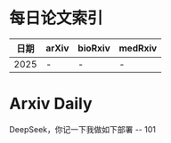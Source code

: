# 每日论文索引

| 日期 | arXiv | bioRxiv | medRxiv |
|------|-------|---------|---------|
| 2025 | - | - | - |




















































































































































































































































































# Arxiv Daily


DeepSeek，你记一下我做如下部署 -- 101

